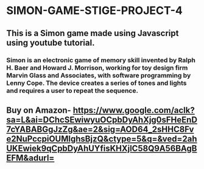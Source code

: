 # SIMON-GAME-STIGE-PROJECT-4
## This is a Simon game made using Javascript using youtube tutorial. 

### Simon is an electronic game of memory skill invented by Ralph H. Baer and Howard J. Morrison, working for toy design firm Marvin Glass and Associates, with software programming by Lenny Cope. The device creates a series of tones and lights and requires a user to repeat the sequence.

## Buy on Amazon- https://www.google.com/aclk?sa=L&ai=DChcSEwiwyuOCpbDyAhXjg0sFHeEnD7cYABABGgJzZg&ae=2&sig=AOD64_2sHHC8Fve2NuPccpiOUMlghsBjzQ&ctype=5&q=&ved=2ahUKEwiek9qCpbDyAhUYfisKHXjlC58Q9A56BAgBEFM&adurl=

